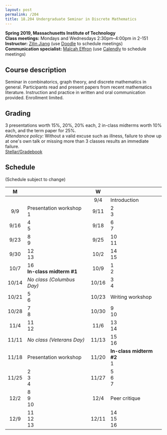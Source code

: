 ```yaml
---
layout: post
permalink: /204
title: 18.204 Undergraduate Seminar in Discrete Mathematics
---
```

**Spring 2019, Massachusetts Institute of Technology**  
**Class meetings:** Mondays and Wednesdays 2:30pm–4:00pm in 2-151  
**Instructor:** [Zilin Jiang](/) (use [Doodle](https://doodle.com/zilin) to schedule meetings)  
**Communication specialist:** [Malcah Effron](https://cmsw.mit.edu/profile/malcah-effron/) (use [Calendly](https://calendly.com/meffron) to schedule meetings)

## Course description

Seminar in combinatorics, graph theory, and discrete mathematics in general. Participants read and present papers from recent mathematics literature. Instruction and practice in written and oral communication provided. Enrollment limited.

## Grading

3 presentations worth 15%, 20%, 20% each, 2 in-class midterms worth 10% each, and the term paper for 25%.  
*Attendance policy:* Without a valid excuse such as illness, failure to show up at one's own talk or missing more than 3 classes results an immediate failure.  
[Stellar/Gradebook](http://stellar.mit.edu/S/course/18/sp19/18.204.2/)

## Schedule

(Schedule subject to change)

| M    |   | W    |   |
|:----:|---|:----:|---|
|  |  | 9/4 | Introduction |
| 9/9 | Presentation workshop<br>1 | 9/11 | 2<br>3 |
| 9/16 | 4<br>5 | 9/18 | 6<br>7 |
| 9/23 | 8<br>9 | 9/25 | 10<br>11 |
| 9/30 | 12<br>13 | 10/2 | 14<br>15 |
| 10/7 | 16<br>**In-class midterm #1** | 10/9 | 1<br>2 |
| 10/14 | _No class (Columbus Day)_ | 10/16 | 3<br>4 |
| 10/21 | 5<br>6 | 10/23 | Writing workshop |
| 10/28 | 7<br>8 | 10/30 | 9<br>10 |
| 11/4  | 11<br>12 | 11/6 | 13<br>14 |
| 11/11  | _No class (Veterans Day)_ | 11/13  | 15<br>16 |
| 11/18 | Presentation workshop | 11/20 | **In-class midterm #2**<br>1 |
| 11/25 | 2<br>3<br>4 | 11/27 | 5<br>6<br>7 |
| 12/2 | 8<br>9<br>10 | 12/4 | Peer critique |
| 12/9  | 11<br>12<br>13 | 12/11 | 14<br>15<br>16 |
